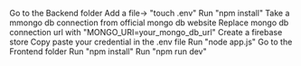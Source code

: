 Go to the Backend folder
Add a file-> "touch .env"
Run "npm install"
Take a mmongo db connection from official mongo db website
Replace mongo db connection url with "MONGO_URI=your_mongo_db_url"
Create a firebase store
Copy paste your credential in the .env file
Run "node app.js"
Go to the Frontend folder
Run "npm install"
Run "npm run dev"
